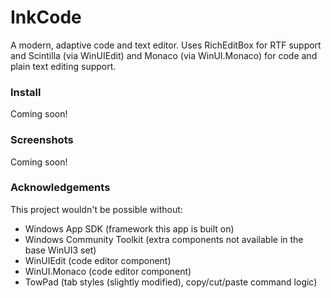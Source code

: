 # InkCode
A modern, adaptive code and text editor.
Uses RichEditBox for RTF support and Scintilla (via WinUIEdit) and Monaco (via WinUI.Monaco) for code and plain text editing support.
### Install
Coming soon!
### Screenshots
Coming soon!
### Acknowledgements
This project wouldn't be possible without:
- Windows App SDK (framework this app is built on)
- Windows Community Toolkit (extra components not available in the base WinUI3 set)
- WinUIEdit (code editor component)
- WinUI.Monaco (code editor component)
- TowPad (tab styles (slightly modified), copy/cut/paste command logic)
